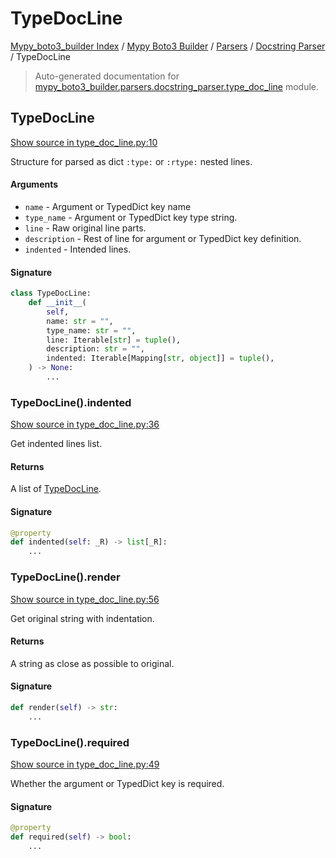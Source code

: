 # TypeDocLine

[Mypy_boto3_builder Index](../../../README.md#mypy_boto3_builder-index) /
[Mypy Boto3 Builder](../../index.md#mypy-boto3-builder) /
[Parsers](../index.md#parsers) /
[Docstring Parser](./index.md#docstring-parser) /
TypeDocLine

> Auto-generated documentation for [mypy_boto3_builder.parsers.docstring_parser.type_doc_line](https://github.com/youtype/mypy_boto3_builder/blob/main/mypy_boto3_builder/parsers/docstring_parser/type_doc_line.py) module.

## TypeDocLine

[Show source in type_doc_line.py:10](https://github.com/youtype/mypy_boto3_builder/blob/main/mypy_boto3_builder/parsers/docstring_parser/type_doc_line.py#L10)

Structure for parsed as dict `:type:` or `:rtype:` nested lines.

#### Arguments

- `name` - Argument or TypedDict key name
- `type_name` - Argument or TypedDict key type string.
- `line` - Raw original line parts.
- `description` - Rest of line for argument or TypedDict key definition.
- `indented` - Intended lines.

#### Signature

```python
class TypeDocLine:
    def __init__(
        self,
        name: str = "",
        type_name: str = "",
        line: Iterable[str] = tuple(),
        description: str = "",
        indented: Iterable[Mapping[str, object]] = tuple(),
    ) -> None:
        ...
```

### TypeDocLine().indented

[Show source in type_doc_line.py:36](https://github.com/youtype/mypy_boto3_builder/blob/main/mypy_boto3_builder/parsers/docstring_parser/type_doc_line.py#L36)

Get indented lines list.

#### Returns

A list of [TypeDocLine](#typedocline).

#### Signature

```python
@property
def indented(self: _R) -> list[_R]:
    ...
```

### TypeDocLine().render

[Show source in type_doc_line.py:56](https://github.com/youtype/mypy_boto3_builder/blob/main/mypy_boto3_builder/parsers/docstring_parser/type_doc_line.py#L56)

Get original string with indentation.

#### Returns

A string as close as possible to original.

#### Signature

```python
def render(self) -> str:
    ...
```

### TypeDocLine().required

[Show source in type_doc_line.py:49](https://github.com/youtype/mypy_boto3_builder/blob/main/mypy_boto3_builder/parsers/docstring_parser/type_doc_line.py#L49)

Whether the argument or TypedDict key is required.

#### Signature

```python
@property
def required(self) -> bool:
    ...
```

